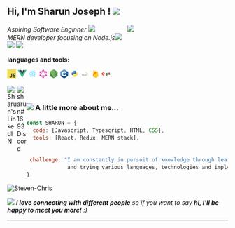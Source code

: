 <h2> Hi, I'm Sharun Joseph ! <img src="https://media.giphy.com/media/13HgwGsXF0aiGY/giphy.gif" width="50"></h2>
<img align='right' src="https://media.giphy.com/media/iIqmM5tTjmpOB9mpbn/giphy.gif" width="230">
<p><em>Aspiring Software Enginner <img src="https://media.giphy.com/media/fYSnHlufseco8Fh93Z/giphy.gif" width="30"></br>MERN developer focusing on Node.js</a><img src="https://media.giphy.com/media/WUlplcMpOCEmTGBtBW/giphy.gif" width="30"> </br>
<img src="https://media.giphy.com/media/ln7z2eWriiQAllfVcn/giphy.gif" width="75">
<img src="https://media.giphy.com/media/iFmw13LV1hHhViPPWz/giphy.gif" width="150"> 
<!-- <img src="https://media.giphy.com/media/kH6CqYiquZawmU1HI6/giphy.gif" width="150"> 
 -->
</em></p>


**languages and tools:**  

<code><img height="20" src="https://raw.githubusercontent.com/github/explore/80688e429a7d4ef2fca1e82350fe8e3517d3494d/topics/javascript/javascript.png"></code>
<code><img height="20" src="https://raw.githubusercontent.com/github/explore/80688e429a7d4ef2fca1e82350fe8e3517d3494d/topics/vue/vue.png"></code>
<code><img height="20" src="https://raw.githubusercontent.com/github/explore/80688e429a7d4ef2fca1e82350fe8e3517d3494d/topics/react/react.png"></code>
<code><img height="20" src="https://raw.githubusercontent.com/github/explore/5c058a388828bb5fde0bcafd4bc867b5bb3f26f3/topics/graphql/graphql.png"></code>
<code><img height="20" src="https://raw.githubusercontent.com/github/explore/80688e429a7d4ef2fca1e82350fe8e3517d3494d/topics/nodejs/nodejs.png"></code>
<code><img height="20" src="https://raw.githubusercontent.com/github/explore/80688e429a7d4ef2fca1e82350fe8e3517d3494d/topics/cpp/cpp.png"></code>
<code><img height="20" src="https://raw.githubusercontent.com/github/explore/80688e429a7d4ef2fca1e82350fe8e3517d3494d/topics/python/python.png"></code>
<code><img height="20" src="https://raw.githubusercontent.com/github/explore/80688e429a7d4ef2fca1e82350fe8e3517d3494d/topics/mysql/mysql.png"></code>
<code><img height="20" src="https://raw.githubusercontent.com/github/explore/80688e429a7d4ef2fca1e82350fe8e3517d3494d/topics/firebase/firebase.png"></code>
<code><img height="20" src="https://raw.githubusercontent.com/github/explore/80688e429a7d4ef2fca1e82350fe8e3517d3494d/topics/git/git.png"></code>
<br />

<a href="https://www.linkedin.com/in/joseph-sharun-68a715204">
  <img align="left" alt="Sharun's LinkedIN" width="22px" src="https://raw.githubusercontent.com/peterthehan/peterthehan/master/assets/linkedin.svg" />
</a>
<a href="https://discord.gg/sharun">
  <img align="left" alt="sharun#1693 Discord" width="22px" src="https://raw.githubusercontent.com/peterthehan/peterthehan/master/assets/discord.svg" />
</a>
<a href="https://github.com/SHARUNJOSEPH">
  <img align="left" alt="" width="22px" src="https://raw.githubusercontent.com/peterthehan/peterthehan/master/assets/twitter.svg" />
</a>

<a href="https://github.com/SHARUNJOSEPH">
  <img align="left" alt="" width="22px" src="https://raw.githubusercontent.com/peterthehan/peterthehan/master/assets/spotify.svg" />
</a>

<br />

### <img src="https://media.giphy.com/media/VgCDAzcKvsR6OM0uWg/giphy.gif" width="50"> A little more about me...  

```javascript
const SHARUN = {
  code: [Javascript, Typescript, HTML, CSS],
  tools: [React, Redux, MERN stack],
  

 challenge: "I am constantly in pursuit of knowledge through learning
             and trying various languages, technologies and implementations; "
}
```

<img src="https://github-readme-stats.vercel.app/api?username=SHARUNJOSEPH&show_icons=true&theme=gotham" alt="Steven-Chris" />


<img src="https://media.giphy.com/media/LnQjpWaON8nhr21vNW/giphy.gif" width="60"> <em><b>I love connecting with different people</b> so if you want to say <b>hi, I'll be happy to meet you more!</b> :)</em>


---
